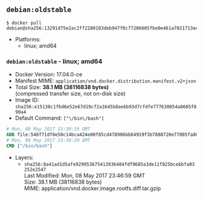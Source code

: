 ## `debian:oldstable`

```console
$ docker pull debian@sha256:13291d75e2ac2ff2280103deb947f0c77206605fbe0e461a7021713ee7435f9f
```

-	Platforms:
	-	linux; amd64

### `debian:oldstable` - linux; amd64

-	Docker Version: 17.04.0-ce
-	Manifest MIME: `application/vnd.docker.distribution.manifest.v2+json`
-	Total Size: **38.1 MB (38116838 bytes)**  
	(compressed transfer size, not on-disk size)
-	Image ID: `sha256:e15130c1fbd6e52e67d19cf2a1645b8aebb93d7cfdfe777630054a0605f890a4`
-	Default Command: `["\/bin\/bash"]`

```dockerfile
# Mon, 08 May 2017 23:30:19 GMT
ADD file:548f71df8e50c14bca424e00f85cd478906bb64919f3b7888720e77005fa800b in / 
# Mon, 08 May 2017 23:30:20 GMT
CMD ["/bin/bash"]
```

-	Layers:
	-	`sha256:8a41ad1d5afe929953675413936484fdf9685a3de11f825bcebbfa03252e2547`  
		Last Modified: Mon, 08 May 2017 23:46:59 GMT  
		Size: 38.1 MB (38116838 bytes)  
		MIME: application/vnd.docker.image.rootfs.diff.tar.gzip
